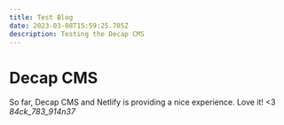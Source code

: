 ```yaml
---
title: Test Blog
date: 2023-03-08T15:59:25.705Z
description: Testing the Decap CMS
---
```

# Decap CMS
So far, Decap CMS and Netlify is providing a nice experience. Love it! <3
*84ck_783_914n37*